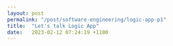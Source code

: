 ```yaml
---
layout: post
permalink: "/post/software-engineering/logic-app-p1"
title:  "Let's talk Logic App"
date:   2023-02-12 07:24:19 +1100
---
```


